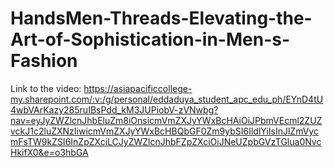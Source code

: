 # HandsMen-Threads-Elevating-the-Art-of-Sophistication-in-Men-s-Fashion

Link to the video: https://asiapacificcollege-my.sharepoint.com/:v:/g/personal/eddaduya_student_apc_edu_ph/EYnD4tU4wbVArKazy285ruIBsPdd_kM3JUPiobV-zVNwbg?nav=eyJyZWZlcnJhbEluZm8iOnsicmVmZXJyYWxBcHAiOiJPbmVEcml2ZUZvckJ1c2luZXNzIiwicmVmZXJyYWxBcHBQbGF0Zm9ybSI6IldlYiIsInJlZmVycmFsTW9kZSI6InZpZXciLCJyZWZlcnJhbFZpZXciOiJNeUZpbGVzTGlua0NvcHkifX0&e=o3hbGA
